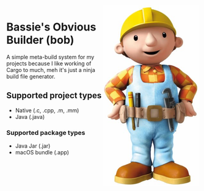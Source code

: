 <img align="right" src="docs/bob-the-builder.jpg" width="50%" alt="Bob the Builder">

# Bassie's Obvious Builder (bob)

A simple meta-build system for my projects because I like working of Cargo to much, meh it's just a ninja build file generator.

## Supported project types

-   Native (.c, .cpp, .m, .mm)
-   Java (.java)

### Supported package types

-   Java Jar (.jar)
-   macOS bundle (.app)
